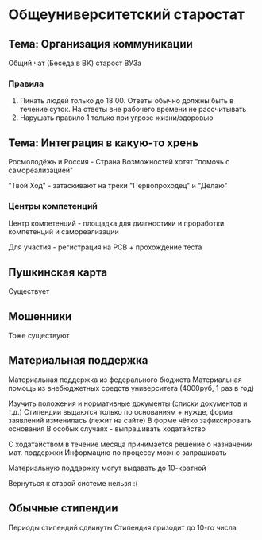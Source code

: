 # Общеуниверситетский старостат

## Тема: Организация коммуникации

Общий чат (Беседа в ВК) старост ВУЗа 

### Правила

1. Пинать людей только до 18:00. Ответы обычно должны быть в течение суток. На ответы вне рабочего времени не рассчитывать
2. Нарушать правило 1 только при угрозе жизни/здоровью

## Тема: Интеграция в какую-то хрень

Росмолодёжь и Россия - Страна Возможностей хотят "помочь с самореализацией"

"Твой Ход" - затаскивают на треки "Первопроходец" и "Делаю"

### Центры компетенций

Центр компетенций - площадка для диагностики и проработки компетенций и самореализации

Для участия - регистрация на РСВ + прохождение теста

## Пушкинская карта

Существует

## Мошенники

Тоже существуют

## Материальная поддержка

Материальная поддержка из федерального бюджета
Материальная помощь из внебюджетных средств университета (4000руб, 1 раз в год)

Изучить положения и нормативные документы (списки документов и т.д.)
Стипендии выдаются только по основаниям + нужде, форма заявлений изменилась (лежит на сайте)
В форме чётко зафиксировать основания
В особых случаях - выпрашивать ходатайство

С ходатайством в течение месяца принимается решение о назначении мат. поддержки
Информацию по процессу можно запрашивать

Материальную поддержку могут выдавать до 10-кратной

Вернуться к старой системе нельзя :(

## Обычные стипендии

Периоды стипендий сдвинуты
Стипендия призодит до 10-го числа
